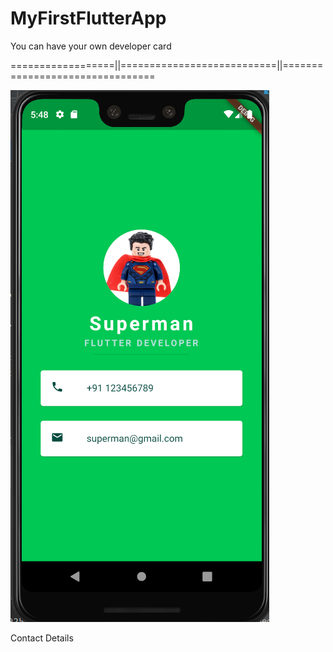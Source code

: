 # MyFirstFlutterApp

You can have your own developer card

==================||===========================||================================


![image](https://github.com/Aktparihar/MyFirstFlutterApp/blob/main/akt_parihar/screenshots/Screenshot.png?raw=true)

Contact Details
